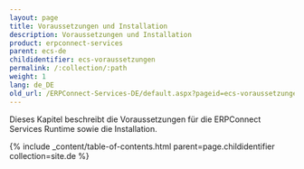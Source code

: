 ```yaml
---
layout: page
title: Voraussetzungen und Installation
description: Voraussetzungen und Installation
product: erpconnect-services
parent: ecs-de
childidentifier: ecs-voraussetzungen
permalink: /:collection/:path
weight: 1
lang: de_DE
old_url: /ERPConnect-Services-DE/default.aspx?pageid=ecs-voraussetzungen
---
```


Dieses Kapitel beschreibt die Voraussetzungen für die ERPConnect Services Runtime sowie die Installation.

{% include _content/table-of-contents.html parent=page.childidentifier collection=site.de %}